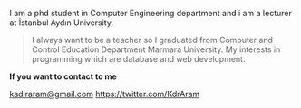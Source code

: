 I am a phd student in Computer Engineering department and i am a lecturer at İstanbul Aydın University.
> I always want to be a teacher so I graduated from Computer and Control Education Department Marmara University.
> My interests in programming which are database and web development.

**If you want to contact to me**

kadiraram@gmail.com
https://twitter.com/KdrAram